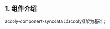 <!-- title: 远程数据同步组件  -->
<!-- type: app -->
<!-- author: cuifuqiang-->
<!-- date: 2023-05-01 -->
## 1. 组件介绍

acooly-component-syncdata 以acooly框架为基础；

